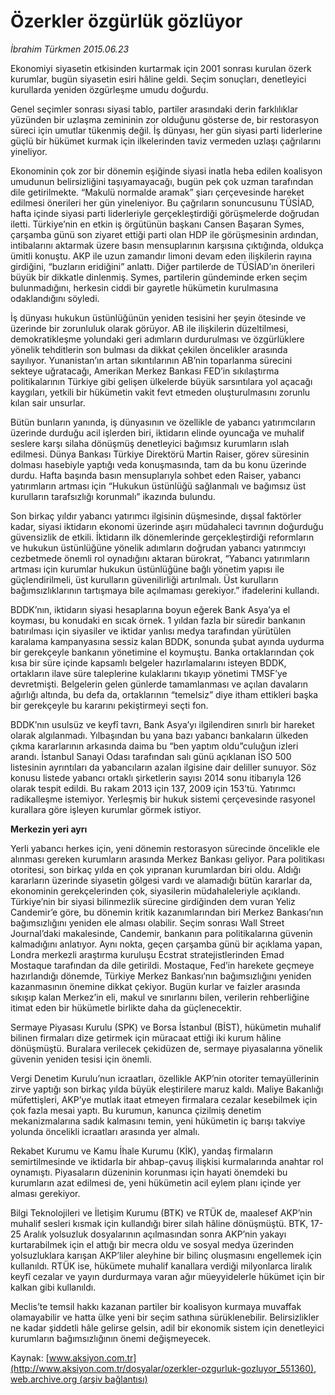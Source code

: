 # Özerkler özgürlük gözlüyor

*İbrahim Türkmen 2015.06.23*

<div class="pNewsDetailMainContent ctx_content" itemprop="articleBody">
 <p>
  Ekonomiyi siyasetin etkisinden kurtarmak için 2001 sonrası kurulan özerk kurumlar, bugün siyasetin esiri hâline geldi. Seçim sonuçları, denetleyici kurullarda yeniden özgürleşme umudu doğurdu.
 </p>
 <p>
  Genel seçimler sonrası siyasi tablo, partiler arasındaki derin farklılıklar yüzünden bir uzlaşma zemininin zor olduğunu gösterse de, bir restorasyon süreci için umutlar tükenmiş değil. İş dünyası, her gün siyasi parti liderlerine güçlü bir hükümet kurmak için ilkelerinden taviz vermeden uzlaşı çağrılarını yineliyor.
 </p>
 <p>
  Ekonominin çok zor bir dönemin eşiğinde siyasi inatla heba edilen koalisyon umudunun belirsizliğini taşıyamayacağı, bugün pek çok uzman tarafından dile getirilmekte. “Makulü normalde aramak” şiarı çerçevesinde hareket edilmesi önerileri her gün yineleniyor. Bu çağrıların sonuncusunu TÜSİAD, hafta içinde siyasi parti liderleriyle gerçekleştirdiği görüşmelerde doğrudan iletti. Türkiye’nin en etkin iş örgütünün başkanı Cansen Başaran Symes, çarşamba günü son ziyaret ettiği parti olan HDP ile görüşmesinin ardından, intibalarını aktarmak üzere basın mensuplarının karşısına çıktığında, oldukça ümitli konuştu. AKP ile uzun zamandır limoni devam eden ilişkilerin rayına girdiğini, “buzların eridiğini” anlattı. Diğer partilerde de TÜSİAD’ın önerileri büyük bir dikkatle dinlenmiş. Symes, partilerin gündeminde erken seçim bulunmadığını, herkesin ciddi bir gayretle hükümetin kurulmasına odaklandığını söyledi.
 </p>
 <p>
  İş dünyası hukukun üstünlüğünün yeniden tesisini her şeyin ötesinde ve üzerinde bir zorunluluk olarak görüyor. AB ile ilişkilerin düzeltilmesi, demokratikleşme yolundaki geri adımların durdurulması ve özgürlüklere yönelik tehditlerin son bulması da dikkat çekilen öncelikler arasında sayılıyor. Yunanistan’ın artan sıkıntılarının AB’nin toparlanma sürecini sekteye uğratacağı, Amerikan Merkez Bankası FED’in sıkılaştırma politikalarının Türkiye gibi gelişen ülkelerde büyük sarsıntılara yol açacağı kaygıları, yetkili bir hükümetin vakit fevt etmeden oluşturulmasını zorunlu kılan sair unsurlar.
 </p>
 <p>
  Bütün bunların yanında, iş dünyasının ve özellikle de yabancı yatırımcıların üzerinde durduğu acil işlerden biri, iktidarın elinde oyuncağa ve muhalif seslere karşı silaha dönüşmüş denetleyici bağımsız kurumların ıslah edilmesi. Dünya Bankası Türkiye Direktörü Martin Raiser, görev süresinin dolması hasebiyle yaptığı veda konuşmasında, tam da bu konu üzerinde durdu. Hafta başında basın mensuplarıyla sohbet eden Raiser, yabancı yatırımların artması için “Hukukun üstünlüğü sağlanmalı ve bağımsız üst kurulların tarafsızlığı korunmalı” ikazında bulundu.
 </p>
 <p>
  Son birkaç yıldır yabancı yatırımcı ilgisinin düşmesinde, dışsal faktörler kadar, siyasi iktidarın ekonomi üzerinde aşırı müdahaleci tavrının doğurduğu güvensizlik de etkili. İktidarın ilk dönemlerinde gerçekleştirdiği reformların ve hukukun üstünlüğüne yönelik adımların doğrudan yabancı yatırımcıyı cezbetmede önemli rol oynadığını aktaran bürokrat, “Yabancı yatırımların artması için kurumlar hukukun üstünlüğüne bağlı yönetim yapısı ile güçlendirilmeli, üst kurulların güvenilirliği artırılmalı. Üst kurulların bağımsızlıklarının tartışmaya bile açılmaması gerekiyor.” ifadelerini kullandı.
 </p>
 <p>
  BDDK’nın, iktidarın siyasi hesaplarına boyun eğerek Bank Asya’ya el koyması, bu konudaki en sıcak örnek. 1 yıldan fazla bir süredir bankanın batırılması için siyasiler ve iktidar yanlısı medya tarafından yürütülen karalama kampanyasına sessiz kalan BDDK, sonunda şubat ayında uydurma bir gerekçeyle bankanın yönetimine el koymuştu. Banka ortaklarından çok kısa bir süre içinde kapsamlı belgeler hazırlamalarını isteyen BDDK, ortakların ilave süre taleplerine kulaklarını tıkayıp yönetimi TMSF’ye devretmişti. Belgelerin gelen günlerde tamamlanması ve açılan davaların ağırlığı altında, bu defa da, ortaklarının “temelsiz” diye itham ettikleri başka bir gerekçeyle bu kararını pekiştirmeyi seçti fon.
 </p>
 <p>
  BDDK’nın usulsüz ve keyfî tavrı, Bank Asya’yı ilgilendiren sınırlı bir hareket olarak algılanmadı. Yılbaşından bu yana bazı yabancı bankaların ülkeden çıkma kararlarının arkasında daima bu “ben yaptım oldu”culuğun izleri arandı. İstanbul Sanayi Odası tarafından salı günü açıklanan İSO 500 listesinin ayrıntıları da yabancıların azalan ilgisine dair deliller sunuyor. Söz konusu listede yabancı ortaklı şirketlerin sayısı 2014 sonu itibarıyla 126 olarak tespit edildi. Bu rakam 2013 için 137, 2009 için 153’tü. Yatırımcı radikalleşme istemiyor. Yerleşmiş bir hukuk sistemi çerçevesinde rasyonel kurallara göre işleyen kurumlar görmek istiyor.
 </p>
 <p>
  <strong>
   Merkezin yeri ayrı
  </strong>
 </p>
 <p>
  Yerli yabancı herkes için, yeni dönemin restorasyon sürecinde öncelikle ele alınması gereken kurumların arasında Merkez Bankası geliyor. Para politikası otoritesi, son birkaç yılda en çok yıpranan kurumlardan biri oldu. Aldığı kararların üzerinde siyasetin gölgesi vardı ve alamadığı bütün kararlar da, ekonominin gerekçelerinden çok, siyasilerin müdahaleleriyle açıklandı. Türkiye’nin bir siyasi bilinmezlik sürecine girdiğinden dem vuran Yeliz Candemir’e göre, bu dönemin kritik kazanımlarından biri Merkez Bankası’nın bağımsızlığını yeniden ele alması olabilir. Seçim sonrası Wall Street Journal’daki makalesinde, Candemir, bankanın para politikalarına güvenin kalmadığını anlatıyor. Aynı nokta, geçen çarşamba günü bir açıklama yapan, Londra merkezli araştırma kuruluşu Ecstrat stratejistlerinden Emad Mostaque tarafından da dile getirildi. Mostaque, Fed’in harekete geçmeye hazırlandığı dönemde, Türkiye Merkez Bankası’nın bağımsızlığını yeniden kazanmasının önemine dikkat çekiyor. Bugün kurlar ve faizler arasında sıkışıp kalan Merkez’in eli, makul ve sınırlarını bilen, verilerin rehberliğine itimat eden bir hükümetle birlikte daha da güçlenecektir.
 </p>
 <p>
  Sermaye Piyasası Kurulu (SPK) ve Borsa İstanbul (BİST), hükümetin muhalif bilinen firmaları dize getirmek için müracaat ettiği iki kurum hâline dönüşmüştü. Buralara verilecek çekidüzen de, sermaye piyasalarına yönelik güvenin yeniden tesisi için önemli.
 </p>
 <p>
  Vergi Denetim Kurulu’nun icraatları, özellikle AKP’nin otoriter temayüllerinin zirve yaptığı son birkaç yılda büyük eleştirilere maruz kaldı. Maliye Bakanlığı müfettişleri, AKP’ye mutlak itaat etmeyen firmalara cezalar kesebilmek için çok fazla mesai yaptı. Bu kurumun, kanunca çizilmiş denetim mekanizmalarına sadık kalmasını temin, yeni hükümetin iç barışı takviye yolunda öncelikli icraatları arasında yer almalı.
 </p>
 <p>
  Rekabet Kurumu ve Kamu İhale Kurumu (KİK), yandaş firmaların semirtilmesinde ve iktidarla bir ahbap-çavuş ilişkisi kurmalarında anahtar rol oynamıştı. Piyasaların düzeninin korunması için hayati önemdeki bu kurumların azat edilmesi de, yeni hükümetin acil eylem planı içinde yer alması gerekiyor.
 </p>
 <p>
  Bilgi Teknolojileri ve İletişim Kurumu (BTK) ve RTÜK de, maalesef AKP’nin muhalif sesleri kısmak için kullandığı birer silah hâline dönüşmüştü. BTK, 17-25 Aralık yolsuzluk dosyalarının açılmasından sonra AKP’nin yakayı kurtarabilmek için el attığı bir mecra oldu ve sosyal medya üzerinden yolsuzluklara karışan AKP’liler aleyhine bir bilinç oluşmasını engellemek için kullanıldı. RTÜK ise, hükümete muhalif kanallara verdiği milyonlarca liralık keyfî cezalar ve yayın durdurmaya varan ağır müeyyidelerle hükümet için bir kalkan gibi kullanıldı.
 </p>
 <p>
  Meclis’te temsil hakkı kazanan partiler bir koalisyon kurmaya muvaffak olamayabilir ve hatta ülke yeni bir seçim sathına sürüklenebilir. Belirsizlikler ne kadar şiddetli hâle gelirse gelsin, adil bir ekonomik sistem için denetleyici kurumların bağımsızlığının önemi değişmeyecek.
 </p>
</div>


Kaynak: [www.aksiyon.com.tr](http://www.aksiyon.com.tr/dosyalar/ozerkler-ozgurluk-gozluyor_551360), [web.archive.org (arşiv bağlantısı)](http://web.archive.org/web/20151225211239/http://www.aksiyon.com.tr/dosyalar/ozerkler-ozgurluk-gozluyor_551360)
